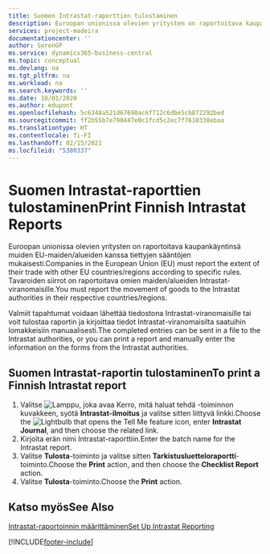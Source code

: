```yaml
---
title: Suomen Intrastat-raporttien tulostaminen
description: Euroopan unionissa olevien yritysten on raportoitava kaupankäyntinsä muiden EU-maiden/alueiden kanssa tiettyjen sääntöjen mukaisesti. Tavaroiden siirrot on raportoitava omien maiden/alueiden Intrastat-viranomaisille.
services: project-madeira
documentationcenter: ''
author: SorenGP
ms.service: dynamics365-business-central
ms.topic: conceptual
ms.devlang: na
ms.tgt_pltfrm: na
ms.workload: na
ms.search.keywords: ''
ms.date: 10/01/2020
ms.author: edupont
ms.openlocfilehash: 5c6348a521d67690ac6f712c6dbe5cb872292bed
ms.sourcegitcommit: ff2b55b7e790447e0c1fcd5c2ec7f7610338ebaa
ms.translationtype: HT
ms.contentlocale: fi-FI
ms.lasthandoff: 02/15/2021
ms.locfileid: "5380337"
---
```

# <a name="print-finnish-intrastat-reports"></a><span data-ttu-id="3e771-104">Suomen Intrastat-raporttien tulostaminen</span><span class="sxs-lookup"><span data-stu-id="3e771-104">Print Finnish Intrastat Reports</span></span>
<span data-ttu-id="3e771-105">Euroopan unionissa olevien yritysten on raportoitava kaupankäyntinsä muiden EU-maiden/alueiden kanssa tiettyjen sääntöjen mukaisesti.</span><span class="sxs-lookup"><span data-stu-id="3e771-105">Companies in the European Union (EU) must report the extent of their trade with other EU countries/regions according to specific rules.</span></span> <span data-ttu-id="3e771-106">Tavaroiden siirrot on raportoitava omien maiden/alueiden Intrastat-viranomaisille.</span><span class="sxs-lookup"><span data-stu-id="3e771-106">You must report the movement of goods to the Intrastat authorities in their respective countries/regions.</span></span>  

<span data-ttu-id="3e771-107">Valmiit tapahtumat voidaan lähettää tiedostona Intrastat-viranomaisille tai voit tulostaa raportin ja kirjoittaa tiedot Intrastat-viranomaisilta saatuihin lomakkeisiin manuaalisesti.</span><span class="sxs-lookup"><span data-stu-id="3e771-107">The completed entries can be sent in a file to the Intrastat authorities, or you can print a report and manually enter the information on the forms from the Intrastat authorities.</span></span>  

## <a name="to-print-a-finnish-intrastat-report"></a><span data-ttu-id="3e771-108">Suomen Intrastat-raportin tulostaminen</span><span class="sxs-lookup"><span data-stu-id="3e771-108">To print a Finnish Intrastat report</span></span>  

1.  <span data-ttu-id="3e771-109">Valitse ![Lamppu, joka avaa Kerro, mitä haluat tehdä -toiminnon](../../media/ui-search/search_small.png "Kerro, mitä haluat tehdä") kuvakkeen, syötä **Intrastat-ilmoitus** ja valitse sitten liittyvä linkki.</span><span class="sxs-lookup"><span data-stu-id="3e771-109">Choose the ![Lightbulb that opens the Tell Me feature](../../media/ui-search/search_small.png "Tell me what you want to do") icon, enter **Intrastat Journal**, and then choose the related link.</span></span>  
2.  <span data-ttu-id="3e771-110">Kirjoita erän nimi Intrastat-raporttiin.</span><span class="sxs-lookup"><span data-stu-id="3e771-110">Enter the batch name for the Intrastat report.</span></span>  
3.  <span data-ttu-id="3e771-111">Valitse **Tulosta**-toiminto ja valitse sitten **Tarkistusluetteloraportti**-toiminto.</span><span class="sxs-lookup"><span data-stu-id="3e771-111">Choose the **Print** action, and then choose the **Checklist Report** action.</span></span>  
4.  <span data-ttu-id="3e771-112">Valitse **Tulosta**-toiminto.</span><span class="sxs-lookup"><span data-stu-id="3e771-112">Choose the **Print** action.</span></span>  

## <a name="see-also"></a><span data-ttu-id="3e771-113">Katso myös</span><span class="sxs-lookup"><span data-stu-id="3e771-113">See Also</span></span>  
 [<span data-ttu-id="3e771-114">Intrastat-raportoinnin määrittäminen</span><span class="sxs-lookup"><span data-stu-id="3e771-114">Set Up Intrastat Reporting</span></span>](../../finance-how-setup-report-intrastat.md)


[!INCLUDE[footer-include](../../includes/footer-banner.md)]